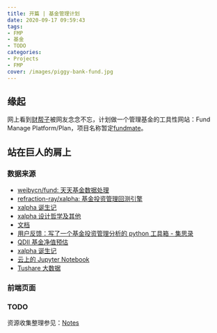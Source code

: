 ```yaml
---
title: 开篇 | 基金管理计划
date: 2020-09-17 09:59:43
tags:
- FMP
- 基金
- TODO
categories:
- Projects
- FMP
cover: /images/piggy-bank-fund.jpg
---
```

## 缘起
网上看到[财帮子](https://dbanotes.net/arch/caibangzi_web_arch.html)被网友念念不忘，计划做一个管理基金的工具性网站：Fund Manage Platform/Plan，项目名称暂定[fundmate](https://github.com/imoyao/fundmate)。

## 站在巨人的肩上

### 数据来源
- [weibycn/fund: 天天基金数据处理](https://github.com/weibycn/fund)
- [refraction-ray/xalpha: 基金投资管理回测引擎](https://github.com/refraction-ray/xalpha)
- [xalpha 诞生记](https://re-ra.xyz/xalpha-%E8%AF%9E%E7%94%9F%E8%AE%B0/)
- [xalpha 设计哲学及其他](https://re-ra.xyz/xalpha-%E8%AE%BE%E8%AE%A1%E5%93%B2%E5%AD%A6%E5%8F%8A%E5%85%B6%E4%BB%96/)
- [文档](https://xalpha.readthedocs.io/en/latest/)
- [用户反馈：写了一个基金投资管理分析的 python 工具箱 - 集思录](https://www.jisilu.cn/question/287335)
- [QDII 基金净值预估](https://re-ra.xyz/QDII-%E5%9F%BA%E9%87%91%E5%87%80%E5%80%BC%E9%A2%84%E4%BC%B0/)
- [xalpha 诞生记](https://re-ra.xyz/xalpha-%E8%AF%9E%E7%94%9F%E8%AE%B0/)
- [云上的 Jupyter Notebook](https://re-ra.xyz/%E4%BA%91%E4%B8%8A%E7%9A%84-Jupyter-Notebook/)
- [Tushare 大数据](https://tushare.pro/document/2)

### 前端页面

### TODO
资源收集整理参见：[Notes](https://github.com/imoyao/fundmate/projects/1)
